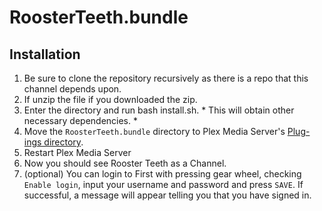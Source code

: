 RoosterTeeth.bundle
===================

## Installation
1. Be sure to clone the repository recursively as there is a repo that this channel depends upon.
2. If unzip the file if you downloaded the zip.
3. Enter the directory and run bash install.sh. * This will obtain other necessary dependencies. *
4. Move the `RoosterTeeth.bundle` directory to Plex Media Server's [Plug-ings directory](https://support.plex.tv/hc/en-us/articles/201106098-How-do-I-find-the-Plug-Ins-folder-).
5. Restart Plex Media Server
6. Now you should see Rooster Teeth as a Channel.
7. (optional) You can login to First with pressing gear wheel, checking `Enable login`, input your username and password and press `SAVE`. If successful, a message will appear telling you that you have signed in.
